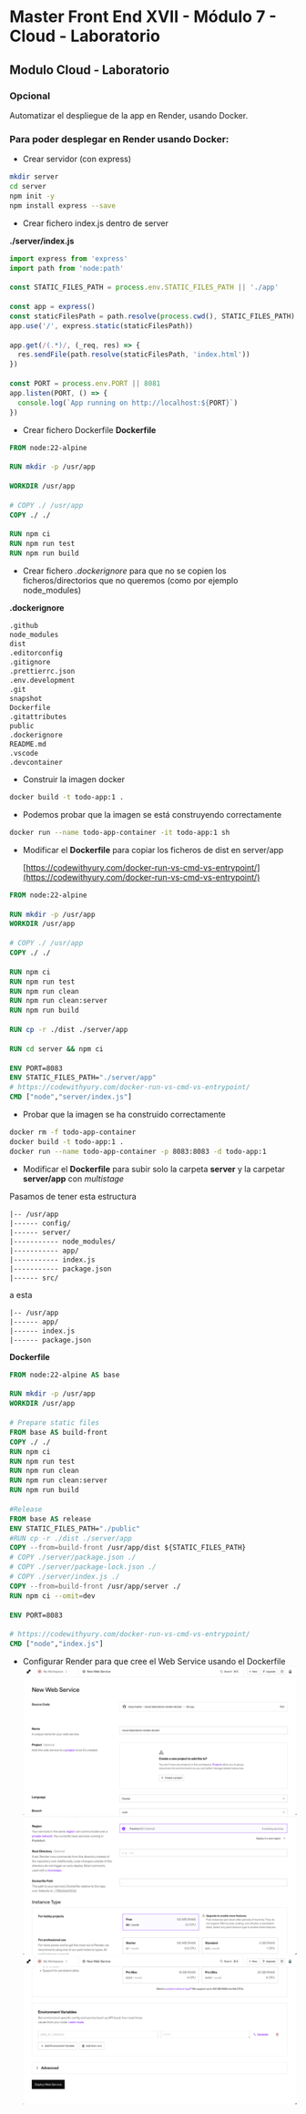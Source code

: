 # Master Front End XVII - Módulo 7 - Cloud - Laboratorio

## Modulo Cloud - Laboratorio

### Opcional

Automatizar el despliegue de la app en Render, usando Docker.

### Para poder desplegar en Render usando Docker:

- Crear servidor (con express)

```bash
mkdir server
cd server
npm init -y
npm install express --save
```

- Crear fichero index.js dentro de server

**./server/index.js**

```js
import express from 'express'
import path from 'node:path'

const STATIC_FILES_PATH = process.env.STATIC_FILES_PATH || './app'

const app = express()
const staticFilesPath = path.resolve(process.cwd(), STATIC_FILES_PATH)
app.use('/', express.static(staticFilesPath))

app.get(/(.*)/, (_req, res) => {
  res.sendFile(path.resolve(staticFilesPath, 'index.html'))
})

const PORT = process.env.PORT || 8081
app.listen(PORT, () => {
  console.log(`App running on http://localhost:${PORT}`)
})
```

- Crear fichero Dockerfile
  **Dockerfile**

```Dockerfile
FROM node:22-alpine

RUN mkdir -p /usr/app

WORKDIR /usr/app

# COPY ./ /usr/app
COPY ./ ./

RUN npm ci
RUN npm run test
RUN npm run build

```

- Crear fichero _.dockerignore_ para que no se copien los ficheros/directorios que no queremos (como por ejemplo node_modules)

**.dockerignore**

```.dockerignore
.github
node_modules
dist
.editorconfig
.gitignore
.prettierrc.json
.env.development
.git
snapshot
Dockerfile
.gitattributes
public
.dockerignore
README.md
.vscode
.devcontainer
```

- Construir la imagen docker

```bash
docker build -t todo-app:1 .
```

- Podemos probar que la imagen se está construyendo correctamente

```bash
docker run --name todo-app-container -it todo-app:1 sh
```

- Modificar el **Dockerfile** para copiar los ficheros de dist en server/app

  [https://codewithyury.com/docker-run-vs-cmd-vs-entrypoint/](https://codewithyury.com/docker-run-vs-cmd-vs-entrypoint/)

```Dockerfile
FROM node:22-alpine

RUN mkdir -p /usr/app
WORKDIR /usr/app

# COPY ./ /usr/app
COPY ./ ./

RUN npm ci
RUN npm run test
RUN npm run clean
RUN npm run clean:server
RUN npm run build

RUN cp -r ./dist ./server/app

RUN cd server && npm ci

ENV PORT=8083
ENV STATIC_FILES_PATH="./server/app"
# https://codewithyury.com/docker-run-vs-cmd-vs-entrypoint/
CMD ["node","server/index.js"]
```

- Probar que la imagen se ha construido correctamente

```bash
docker rm -f todo-app-container
docker build -t todo-app:1 .
docker run --name todo-app-container -p 8083:8083 -d todo-app:1
```

- Modificar el **Dockerfile** para subir solo la carpeta **server** y la carpetar **server/app** con _multistage_

Pasamos de tener esta estructura

```text
|-- /usr/app
|------ config/
|------ server/
|----------- node_modules/
|----------- app/
|----------- index.js
|----------- package.json
|------ src/
```

a esta

```text
|-- /usr/app
|------ app/
|------ index.js
|------ package.json
```

**Dockerfile**

```Dockerfile
FROM node:22-alpine AS base

RUN mkdir -p /usr/app
WORKDIR /usr/app

# Prepare static files
FROM base AS build-front
COPY ./ ./
RUN npm ci
RUN npm run test
RUN npm run clean
RUN npm run clean:server
RUN npm run build

#Release
FROM base AS release
ENV STATIC_FILES_PATH="./public"
#RUN cp -r ./dist ./server/app
COPY --from=build-front /usr/app/dist ${STATIC_FILES_PATH}
# COPY ./server/package.json ./
# COPY ./server/package-lock.json ./
# COPY ./server/index.js ./
COPY --from=build-front /usr/app/server ./
RUN npm ci --omit=dev

ENV PORT=8083

# https://codewithyury.com/docker-run-vs-cmd-vs-entrypoint/
CMD ["node","index.js"]
```

- Configurar Render para que cree el Web Service usando el Dockerfile
  ![configuracion1](./snapshot/snapshot1.png)
  ![configuracion2](./snapshot/snapshot2.png)
  ![configuracion3](./snapshot/snapshot3.png)
